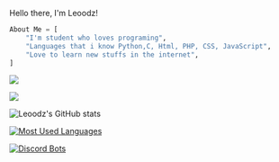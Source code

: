 Hello there, I'm Leoodz!
```py
About Me = [
    "I'm student who loves programing",
    "Languages that i know Python,C, Html, PHP, CSS, JavaScript",
    "Love to learn new stuffs in the internet",
]
```

![](https://dcbadge.vercel.app/api/shield/348314340690100225)

![](https://komarev.com/ghpvc/?username=leoodz)

![Leoodz's GitHub stats](https://github-readme-stats.vercel.app/api?username=leoodz&show_icons=true&theme=dracula)

[![Most Used Languages](https://github-readme-stats.vercel.app/api/top-langs/?username=leoodz&layout=compact&theme=dracula)](https://github.com/leoodz/github-readme-stats)

[![Discord Bots](https://top.gg/api/widget/856174195787300905.svg)](https://top.gg/bot/856174195787300905)

